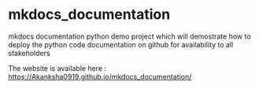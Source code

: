 # mkdocs_documentation
mkdocs documentation python demo project which will demostrate how to deploy the python code documentation on github for availability to all stakeholders 

The website is available here : https://Akanksha0919.github.io/mkdocs_documentation/
